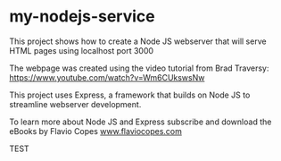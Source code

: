 # my-nodejs-service

This project shows how to create a Node JS webserver that will serve HTML pages using localhost port 3000

The webpage was created using the video tutorial from Brad Traversy:
https://www.youtube.com/watch?v=Wm6CUkswsNw

This project uses Express, a framework that builds on Node JS to streamline webserver development.

To learn more about Node JS and Express subscribe and download the eBooks by Flavio Copes www.flaviocopes.com

TEST
